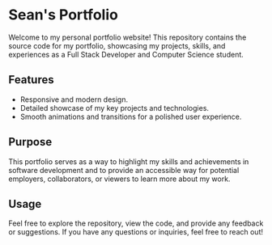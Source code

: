 # Sean's Portfolio

Welcome to my personal portfolio website! This repository contains the source code for my portfolio, showcasing my projects, skills, and experiences as a Full Stack Developer and Computer Science student.

## Features

- Responsive and modern design.
- Detailed showcase of my key projects and technologies.
- Smooth animations and transitions for a polished user experience.

## Purpose

This portfolio serves as a way to highlight my skills and achievements in software development and to provide an accessible way for potential employers, collaborators, or viewers to learn more about my work.

## Usage

Feel free to explore the repository, view the code, and provide any feedback or suggestions. If you have any questions or inquiries, feel free to reach out!

